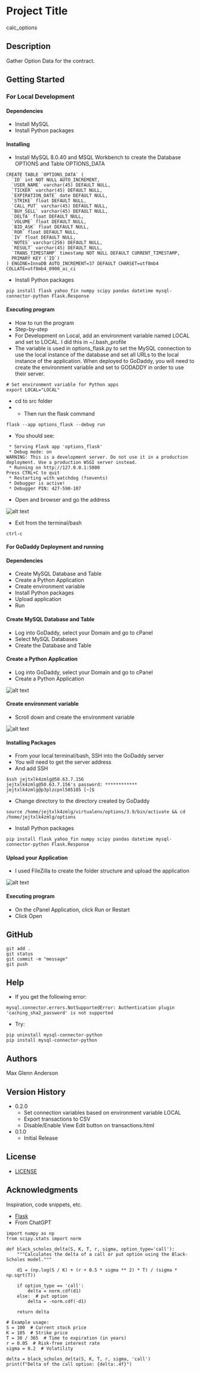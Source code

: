 # Project Title

calc_options

## Description

Gather Option Data for the contract.

## Getting Started

### For Local Development

#### Dependencies

* Install MySQL
* Install Python packages

#### Installing

* Install MySQL 8.0.40 and MSQL Workbench to create the Database OPTIONS and Table OPTIONS_DATA
```
CREATE TABLE `OPTIONS_DATA` (
  `ID` int NOT NULL AUTO_INCREMENT,
  `USER_NAME` varchar(45) DEFAULT NULL,
  `TICKER` varchar(45) DEFAULT NULL,
  `EXPIRATION_DATE` date DEFAULT NULL,
  `STRIKE` float DEFAULT NULL,
  `CALL_PUT` varchar(45) DEFAULT NULL,
  `BUY_SELL` varchar(45) DEFAULT NULL,
  `DELTA` float DEFAULT NULL,
  `VOLUME` float DEFAULT NULL,
  `BID_ASK` float DEFAULT NULL,
  `ROR` float DEFAULT NULL,
  `IV` float DEFAULT NULL,
  `NOTES` varchar(256) DEFAULT NULL,
  `RESULT` varchar(45) DEFAULT NULL,
  `TRANS_TIMESTAMP` timestamp NOT NULL DEFAULT CURRENT_TIMESTAMP,
  PRIMARY KEY (`ID`)
) ENGINE=InnoDB AUTO_INCREMENT=37 DEFAULT CHARSET=utf8mb4 COLLATE=utf8mb4_0900_ai_ci
```

* Install Python packages
```
pip install flask yahoo_fin numpy scipy pandas datetime mysql-connector-python Flask.Response
```

#### Executing program

* How to run the program
* Step-by-step
* For Development on Local, add an environment variable named LOCAL and set to LOCAL. I did this in ~/.bash_profile
* The variable is used in options_flask.py to set the MySQL connection to use the local instance of the database and set all URLs to the local instance of the application. When deployed to GoDaddy, you will need to create the environment variable and set to GODADDY in order to use their server.
```
# Set environment variable for Python apps
export LOCAL="LOCAL"
```

* cd to src folder
* * Then run the flask command
```
flask --app options_flask --debug run
```

 * You should see:
```
 * Serving Flask app 'options_flask'
 * Debug mode: on
WARNING: This is a development server. Do not use it in a production deployment. Use a production WSGI server instead.
 * Running on http://127.0.0.1:5000
Press CTRL+C to quit
 * Restarting with watchdog (fsevents)
 * Debugger is active!
 * Debugger PIN: 427-590-107
```
 * Open and browser and go the address

![alt text](image.png)

* Exit from the terminal/bash
```
ctrl-c
```


#### For GoDaddy Deployment and running



#### Dependencies

* Create MySQL Database and Table
* Create a Python Application
* Create environment variable 
* Install Python packages
* Upload application
* Run

#### Create MySQL Database and Table

* Log into GoDaddy, select your Domain and go to cPanel
* Select MySQL Databases
* Create the Database and Table

#### Create a Python Application

* Log into GoDaddy, select your Domain and go to cPanel
* Create a Python Application

![alt text](image-1.png)

#### Create environment variable

* Scroll down and create the environment variable 

![alt text](image-2.png)


#### Installing Packages

* From your local terminal/bash, SSH into the GoDaddy server
* You will need to get the server address
* And add SSH
```
$ssh jejtxlk4zmlg@50.63.7.156
jejtxlk4zmlg@50.63.7.156's password: ************
jejtxlk4zmlg@p3plzcpnl505185 [~]$ 
```

* Change directory to the directory created by GoDaddy
```
source /home/jejtxlk4zmlg/virtualenv/options/3.9/bin/activate && cd /home/jejtxlk4zmlg/options
```

* Install Python packages
```
pip install flask yahoo_fin numpy scipy pandas datetime mysql-connector-python Flask.Response
```

#### Upload your Application

* I used FileZilla to create the folder structure and upload the application

![alt text](image-3.png)

#### Executing program

* On the cPanel Application, click Run or Restart
* Click Open


## GitHub
```
git add .
git status
git commit -m "message"
git push
```


## Help

* If you get the following error:
```
mysql.connector.errors.NotSupportedError: Authentication plugin 'caching_sha2_password' is not supported
```
* Try:
```
pip uninstall mysql-connector-python
pip install mysql-connector-python
```

## Authors

Max Glenn Anderson

## Version History

* 0.2.0
    * Set connection variables based on environment variable LOCAL
    * Export transactions to CSV
    * Disable/Enable View Edit button on transactions.html
* 0.1.0
    * Initial Release

## License

* [LICENSE](LICENSE)

## Acknowledgments

Inspiration, code snippets, etc.
* [Flask](https://flask.palletsprojects.com/en/stable/)
* From ChatGPT
```
import numpy as np
from scipy.stats import norm

def black_scholes_delta(S, K, T, r, sigma, option_type='call'):
    """Calculates the delta of a call or put option using the Black-Scholes model."""

    d1 = (np.log(S / K) + (r + 0.5 * sigma ** 2) * T) / (sigma * np.sqrt(T))

    if option_type == 'call':
        delta = norm.cdf(d1)
    else:  # put option
        delta = -norm.cdf(-d1)

    return delta

# Example usage:
S = 100  # Current stock price
K = 105  # Strike price
T = 30 / 365  # Time to expiration (in years)
r = 0.05  # Risk-free interest rate
sigma = 0.2  # Volatility

delta = black_scholes_delta(S, K, T, r, sigma, 'call')
print(f"Delta of the call option: {delta:.4f}")
```
